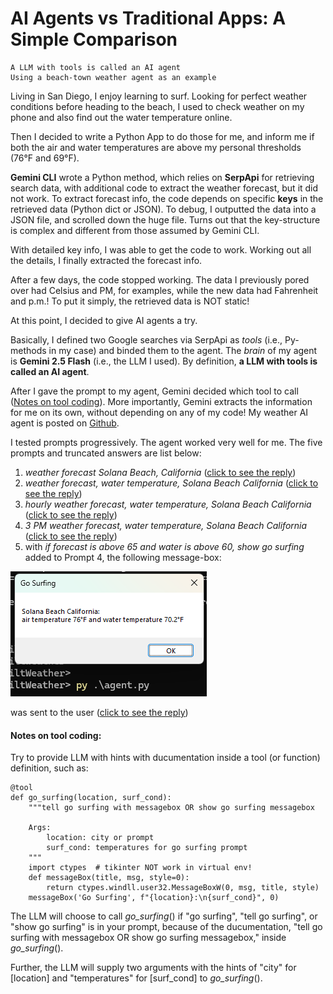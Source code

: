 # AI Agents vs Traditional Apps: A Simple Comparison
    A LLM with tools is called an AI agent
	Using a beach-town weather agent as an example

Living in San Diego, I enjoy learning to surf. Looking for perfect weather conditions before heading to the beach, I used to check weather on my phone and also find out the water temperature online.

Then I decided to write a Python App to do those for me, and inform me if both the air and water temperatures are above my personal thresholds (76°F and 69°F).

**Gemini CLI** wrote a Python method, which relies on **SerpApi** for retrieving search data, with additional code to extract the weather forecast, but it did not work. To extract forecast info, the code depends on specific **keys** in the retrieved data (Python dict or JSON). To debug, I outputted the data into a JSON file, and scrolled down the huge file. Turns out that the key-structure is complex and different from those assumed by Gemini CLI.

With detailed key info, I was able to get the code to work. Working out all the details, I finally extracted the forecast info.

After a few days, the code stopped working. The data I previously pored over had Celsius and PM, for examples, while the new data had Fahrenheit and p.m.! To put it simply, the retrieved data is NOT static!

At this point, I decided to give AI agents a try.

Basically, I defined two Google searches via SerpApi as *tools* (i.e., Py-methods in my case) and binded them to the agent. The *brain* of my agent is **Gemini 2.5 Flash** (i.e., the LLM I used). By definition, **a LLM with tools is called an AI agent**.

After I gave the prompt to my agent, Gemini decided which tool to call ([Notes on tool coding](#aa-tools)). More importantly, Gemini extracts the information for me on its own, without depending on any of my code! My weather AI agent is posted on [Github](https://github.com/qiangliu-sd/ai-agent-LangGraph).

I tested prompts progressively. The agent worked very well for me. The five prompts and truncated answers are list below:
1. *weather forecast Solana Beach, California* ([click to see the reply](texts/weather_forecast.txt))
2. *weather forecast, water temperature, Solana Beach California* ([click to see the reply](texts/weather_forecast_water.txt))
3. *hourly weather forecast, water temperature, Solana Beach California* ([click to see the reply](texts/hourly_forecast_water.txt))
4. *3 PM weather forecast, water temperature, Solana Beach California* ([click to see the reply](texts/3PM_forecast_water.txt))
5. with *if forecast is above 65 and water is above 60, show go surfing* added to Prompt 4, the following message-box: 

![Go Surfing message-box](images/go-surfing.png)

was sent to the user ([click to see the reply](texts/go_surfing.txt))

#### Notes on tool coding:
<a name="aa-tools"></a>
Try to provide LLM with hints with ducumentation inside a tool (or function) definition, such as:
```
@tool
def go_surfing(location, surf_cond):
    """tell go surfing with messagebox OR show go surfing messagebox

    Args:
        location: city or prompt
        surf_cond: temperatures for go surfing prompt
    """
    import ctypes  # tikinter NOT work in virtual env!
    def messageBox(title, msg, style=0):
        return ctypes.windll.user32.MessageBoxW(0, msg, title, style)    
    messageBox('Go Surfing', f"{location}:\n{surf_cond}", 0)
```
The LLM will choose to call *go_surfing*() if "go surfing", "tell go surfing", or "show go surfing" is in your prompt, because of the ducumentation, "tell go surfing with messagebox OR show go surfing messagebox," inside *go_surfing*().

Further, the LLM will supply two arguments with the hints of "city" for [location] and "temperatures" for [surf_cond] to *go_surfing*().